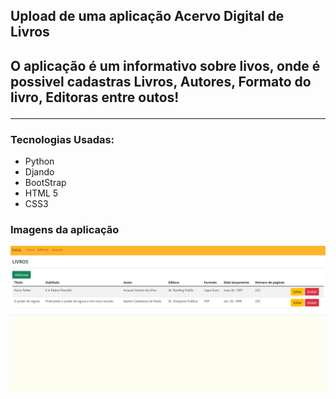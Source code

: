 <h2>Upload de uma aplicação Acervo Digital de Livros<h2>

<p>
    O aplicação é um informativo sobre livos, onde é possivel cadastras Livros, Autores, Formato do livro, Editoras entre outos! <br>
</p>

<hr>

<h3> Tecnologias Usadas:</h3>
<ul>
    <li>Python</li>
    <li>Djando</li>
    <li>BootStrap</li>
    <li>HTML 5</li>
    <li>CSS3</li>
</ul>

<h3>Imagens da aplicação</h3>
<p>
    <img src="https://github.com/acauangs/img-aplications/blob/main/livros.png" alt="livros">
</p>
